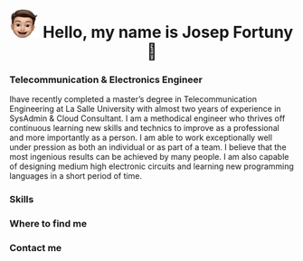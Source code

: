 
# <div style="text-align:center"> <img src="https://raw.githubusercontent.com/josepfortuny/josepfortuny/main/perfil_logo.JPG" width="50" height="50"> Hello, my name is Josep Fortuny 👋 </div>
### Telecommunication & Electronics Engineer 

Ihave recently completed a master’s degree in Telecommunication Engineering at La Salle University with almost two years of experience in SysAdmin & Cloud Consultant. I am a methodical engineer who thrives off continuous learning new skills and technics to improve as a professional and more importantly as a person.
I am able to work exceptionally well under pression as both an individual or as part of a team. I believe that the most ingenious results can be achieved by many people.
I am also capable of designing medium high electronic circuits and learning new programming languages in a short period of time.

### Skills



### Where to find me
### Contact me
<!--
**josepfortuny/josepfortuny** is a ✨ _special_ ✨ repository because its `README.md` (this file) appears on your GitHub profile.

Here are some ideas to get you started:

- 🔭 I’m currently working on ...
- 🌱 I’m currently learning ...
- 👯 I’m looking to collaborate on ...
- 🤔 I’m looking for help with ...
- 💬 Ask me about ...
- 📫 How to reach me: ...
- 😄 Pronouns: ...
- ⚡ Fun fact: ...
-->
